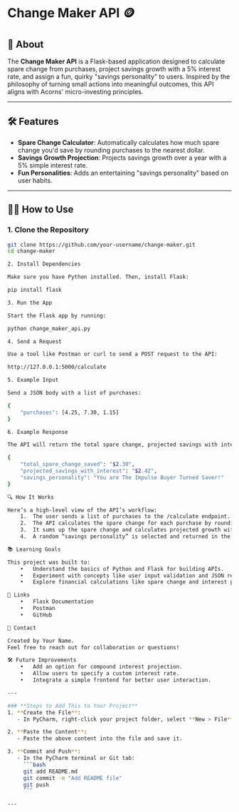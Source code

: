 # Change Maker API 🪙

## 🚀 About
The **Change Maker API** is a Flask-based application designed to calculate spare change from purchases, project savings growth with a 5% interest rate, and assign a fun, quirky "savings personality" to users. Inspired by the philosophy of turning small actions into meaningful outcomes, this API aligns with Acorns' micro-investing principles.

---

## 🛠 Features
- **Spare Change Calculator**: Automatically calculates how much spare change you'd save by rounding purchases to the nearest dollar.
- **Savings Growth Projection**: Projects savings growth over a year with a 5% simple interest rate.
- **Fun Personalities**: Adds an entertaining "savings personality" based on user habits.

---

## 🧑‍💻 How to Use
### 1. **Clone the Repository**
```bash
git clone https://github.com/your-username/change-maker.git
cd change-maker

2. Install Dependencies

Make sure you have Python installed. Then, install Flask:

pip install flask

3. Run the App

Start the Flask app by running:

python change_maker_api.py

4. Send a Request

Use a tool like Postman or curl to send a POST request to the API:

http://127.0.0.1:5000/calculate

5. Example Input

Send a JSON body with a list of purchases:

{
    "purchases": [4.25, 7.30, 1.15]
}

6. Example Response

The API will return the total spare change, projected savings with interest, and a fun personality:

{
    "total_spare_change_saved": "$2.30",
    "projected_savings_with_interest": "$2.42",
    "savings_personality": "You are The Impulse Buyer Turned Saver!"
}

🔍 How It Works

Here’s a high-level view of the API’s workflow:
	1.	The user sends a list of purchases to the /calculate endpoint.
	2.	The API calculates the spare change for each purchase by rounding up to the nearest dollar.
	3.	It sums up the spare change and calculates projected growth with a 5% simple interest rate.
	4.	A random “savings personality” is selected and returned in the response.

📚 Learning Goals

This project was built to:
	•	Understand the basics of Python and Flask for building APIs.
	•	Experiment with concepts like user input validation and JSON responses.
	•	Explore financial calculations like spare change and interest projection.

🔗 Links
	•	Flask Documentation
	•	Postman
	•	GitHub

📩 Contact

Created by Your Name.
Feel free to reach out for collaboration or questions!

🛠 Future Improvements
	•	Add an option for compound interest projection.
	•	Allow users to specify a custom interest rate.
	•	Integrate a simple frontend for better user interaction.

---

### **Steps to Add This to Your Project**
1. **Create the File**:
   - In PyCharm, right-click your project folder, select **New > File**, and name it `README.md`.

2. **Paste the Content**:
   - Paste the above content into the file and save it.

3. **Commit and Push**:
   - In the PyCharm terminal or Git tab:
     ```bash
     git add README.md
     git commit -m "Add README file"
     git push
     ```

---